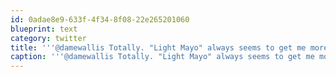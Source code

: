 ```yaml
---
id: 0adae8e9-633f-4f34-8f08-22e265201060
blueprint: text
category: twitter
title: '''@damewallis Totally. "Light Mayo" always seems to get me more than normal.'
caption: '''@damewallis Totally. "Light Mayo" always seems to get me more than normal.'
---
```

